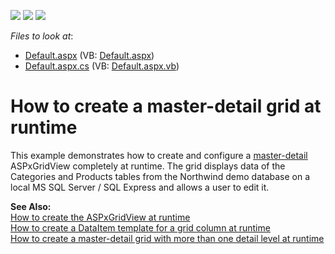 <!-- default badges list -->
![](https://img.shields.io/endpoint?url=https://codecentral.devexpress.com/api/v1/VersionRange/128538640/15.1.3%2B)
[![](https://img.shields.io/badge/Open_in_DevExpress_Support_Center-FF7200?style=flat-square&logo=DevExpress&logoColor=white)](https://supportcenter.devexpress.com/ticket/details/E1141)
[![](https://img.shields.io/badge/📖_How_to_use_DevExpress_Examples-e9f6fc?style=flat-square)](https://docs.devexpress.com/GeneralInformation/403183)
<!-- default badges end -->
<!-- default file list -->
*Files to look at*:

* [Default.aspx](./CS/MasterDetailGrids/Default.aspx) (VB: [Default.aspx](./VB/MasterDetailGrids/Default.aspx))
* [Default.aspx.cs](./CS/MasterDetailGrids/Default.aspx.cs) (VB: [Default.aspx.vb](./VB/MasterDetailGrids/Default.aspx.vb))
<!-- default file list end -->
# How to create a master-detail grid at runtime


<p>This example demonstrates how to create and configure a <a href="http://documentation.devexpress.com/#AspNet/CustomDocument3772"><u>master-detail</u></a> ASPxGridView completely at runtime. The grid displays data of the Categories and Products tables from the Northwind demo database on a local MS SQL Server / SQL Express and allows a user to edit it. </p><p><strong>See Also:</strong><br />
<a href="https://www.devexpress.com/Support/Center/p/E321">How to create the ASPxGridView at runtime</a><br />
<a href="https://www.devexpress.com/Support/Center/p/E293">How to create a DataItem template for a grid column at runtime</a><br />
<a href="https://www.devexpress.com/Support/Center/p/E2322">How to create a master-detail grid with more than one detail level at runtime</a></p>

<br/>


